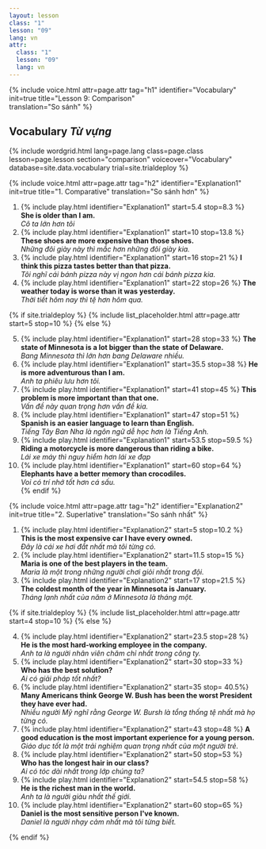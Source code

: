 ```yaml
---
layout: lesson
class: "1"
lesson: "09"
lang: vn
attr:
  class: "1"
  lesson: "09"
  lang: vn
---
```


{%  include voice.html attr=page.attr                     tag="h1"
	identifier="Vocabulary"  init=true
	title="Lesson 9: Comparison"        
	translation="So sánh"
%}


## Vocabulary *Từ vựng*

{% include wordgrid.html lang=page.lang
		class=page.class 
		lesson=page.lesson 
		section="comparison"
		voiceover="Vocabulary"
		database=site.data.vocabulary 
		trial=site.trialdeploy %}



{%  include voice.html attr=page.attr                     tag="h2"
	identifier="Explanation1"  init=true
	title="1. Comparative"
	translation="So sánh hơn"
%}


1. {% include play.html identifier="Explanation1" start=5.4 stop=8.3 %} **She is older than I am.**    
*Cô ta lớn hơn tôi*    
2. {% include play.html identifier="Explanation1" start=10 stop=13.8 %}  **These shoes are more expensive than those shoes.**     
*Những đôi giày này thì mắc hơn những đôi giày kia.*    
3. {% include play.html identifier="Explanation1" start=16 stop=21 %}  **I think this pizza tastes better than that pizza.**     
*Tôi nghĩ cái bánh pizza này vị ngon hơn cái bánh pizza kia.*    
4. {% include play.html identifier="Explanation1" start=22 stop=26 %}  **The weather today is worse than it was yesterday.**      
*Thời tiết hôm nay thì tệ hơn hôm qua.*    

{% if site.trialdeploy %}
	{% include list_placeholder.html  attr=page.attr     start=5 stop=10 %}
	{% else %}

5. {% include play.html identifier="Explanation1" start=28 stop=33 %}  **The state of Minnesota is a lot bigger than the state of Delaware.**      
*Bang Minnesota thì lớn hơn bang Delaware nhiều.*     
6. {% include play.html identifier="Explanation1" start=35.5 stop=38 %}  **He is more adventurous than I am.**     
*Anh ta phiêu lưu hơn tôi.*     
7. {% include play.html identifier="Explanation1" start=41 stop=45 %}  **This problem is more important than that one.**     
*Vấn đề này quan trọng hơn vấn đề kia.*     
8. {% include play.html identifier="Explanation1" start=47 stop=51 %}  **Spanish is an easier language to learn than English.**     
*Tiếng Tây Ban Nha là ngôn ngữ dễ học hơn là Tiếng Anh.*    
9. {% include play.html identifier="Explanation1" start=53.5 stop=59.5 %}  **Riding a motorcycle is more dangerous than riding a bike.**      
*Lái xe máy thì nguy hiểm hơn lái xe đạp*     
10. {% include play.html identifier="Explanation1" start=60 stop=64 %}  **Elephants have a better memory than crocodiles.**       
*Voi có trí nhớ tốt hơn cá sấu.*    
{% endif %}

{%  include voice.html attr=page.attr                     tag="h2"
	identifier="Explanation2"  init=true
	title="2. Superlative"
	translation="So sánh nhất"
%}


1. {% include play.html identifier="Explanation2" start=5 stop=10.2 %}  **This is the most expensive car I have every owned.**       
*Đây là cái xe hơi đắt nhất mà tôi từng có.*      
2. {% include play.html identifier="Explanation2" start=11.5 stop=15 %}  **Maria is one of the best players in the team.**       
*Maria là một trong những người chơi giỏi nhất trong đội.*       
3. {% include play.html identifier="Explanation2" start=17 stop=21.5 %}  **The coldest month of the year in Minnesota is January.**      
*Tháng lạnh nhất của năm ở Minnesota là tháng một.*     

{% if site.trialdeploy %}
	{% include list_placeholder.html  attr=page.attr     start=4 stop=10 %}
	{% else %}

4. {% include play.html identifier="Explanation2" start=23.5 stop=28 %}  **He is the most hard-working employee in the company.**      
*Anh ta là người nhân viên chăm chỉ nhất trong công ty.*     
5. {% include play.html identifier="Explanation2" start=30 stop=33 %}  **Who has the best solution?**     
*Ai có giải pháp tốt nhất?*      
6. {% include play.html identifier="Explanation2" start=35 stop= 40.5%}  **Many Americans think George W. Bush has been the worst President they have ever had.**       
*Nhiều người Mỹ nghĩ rằng George W. Bursh là tổng thống tệ nhất mà họ từng có.*     
7. {% include play.html identifier="Explanation2" start=43 stop=48 %}  **A good education is the most important experience for a young person.**        
*Giáo dục tốt là một trải nghiệm quan trọng nhất của một người trẻ.*     
8. {% include play.html identifier="Explanation2" start=50 stop=53 %}  **Who has the longest hair in our class?**       
*Ai có tóc dài nhất trong lớp chúng ta?*      
9. {% include play.html identifier="Explanation2" start=54.5 stop=58 %}  **He is the richest man in the world.**       
*Anh ta là người giàu nhất thế giới.*       
10. {% include play.html identifier="Explanation2" start=60 stop=65 %}  **Daniel is the most sensitive person I've known.**      
*Daniel là người nhạy cảm nhất mà tôi từng biết.*      

{% endif %}


